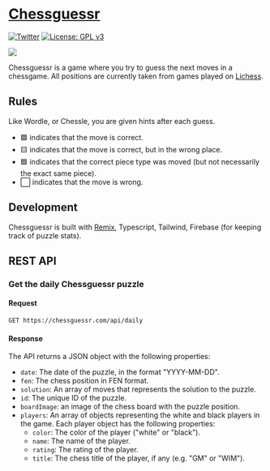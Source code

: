 # [Chessguessr](https://chessguessr.com)

[![Twitter](https://img.shields.io/twitter/follow/chessguessr?style=social)](https://twitter.com/chessguessr)
[![License: GPL v3](https://img.shields.io/badge/License-GPLv3-blue.svg)](https://www.gnu.org/licenses/gpl-3.0)

![](https://user-images.githubusercontent.com/1413265/181054468-38682e2f-837f-4ca2-94c0-f270bdc14488.png)

Chessguessr is a game where you try to guess the next moves in a chessgame. All positions are currently taken from games played on [Lichess](https://lichess.org).

## Rules

Like Wordle, or Chessle, you are given hints after each guess.

- 🟩 indicates that the move is correct.
- 🟨 indicates that the move is correct, but in the wrong place.
- 🟦 indicates that the correct piece type was moved (but not necessarily the exact same piece).
- ⬜ indicates that the move is wrong.

## Development

Chessguessr is built with [Remix](https://remix.run/), Typescript, Tailwind, Firebase (for keeping track of puzzle stats).

## REST API

### Get the daily Chessguessr puzzle

#### Request

`GET https://chessguessr.com/api/daily`

#### Response

The API returns a JSON object with the following properties:

- `date`: The date of the puzzle, in the format "YYYY-MM-DD".
- `fen`: The chess position in FEN format.
- `solution`: An array of moves that represents the solution to the puzzle.
- `id`: The unique ID of the puzzle.
- `boardImage`: an image of the chess board with the puzzle position.
- `players`: An array of objects representing the white and black players in the game. Each player object has the following properties:
    - `color`: The color of the player ("white" or "black").
    - `name`: The name of the player.
    - `rating`: The rating of the player.
    - `title`: The chess title of the player, if any (e.g. "GM" or "WIM").
